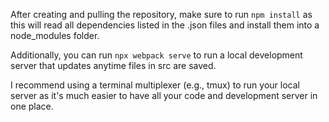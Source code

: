 After creating and pulling the repository, make sure to run `npm install` as this will read all dependencies listed in the .json files and install them into a node_modules folder.

Additionally, you can run `npx webpack serve` to run a local development server that updates anytime files in src are saved.

I recommend using a terminal multiplexer (e.g., tmux) to run your local server as it's much easier to have all your code and development server in one place.
